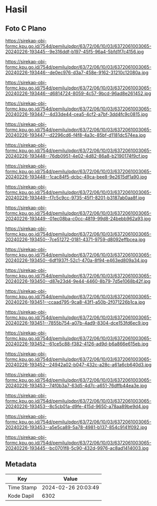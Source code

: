 # Hasil

## Foto C Plano

https://sirekap-obj-formc.kpu.go.id/754d/pemilu/pdpr/63/72/06/10/03/6372061003065-20240226-193445--9e316ddf-b197-45f5-96a4-5bfd1f7c4156.jpg

https://sirekap-obj-formc.kpu.go.id/754d/pemilu/pdpr/63/72/06/10/03/6372061003065-20240226-193446--de0ec976-d3a7-458e-9162-31210c12080a.jpg

https://sirekap-obj-formc.kpu.go.id/754d/pemilu/pdpr/63/72/06/10/03/6372061003065-20240226-193446--d6814724-8059-4c57-9bcd-96ad8e261452.jpg

https://sirekap-obj-formc.kpu.go.id/754d/pemilu/pdpr/63/72/06/10/03/6372061003065-20240226-193447--4d33de44-cea5-4cf2-a7bf-3dd4fc9c0815.jpg

https://sirekap-obj-formc.kpu.go.id/754d/pemilu/pdpr/63/72/06/10/03/6372061003065-20240226-193447--d2296cd6-f4f8-4a3c-85bf-d1181dc574ea.jpg

https://sirekap-obj-formc.kpu.go.id/754d/pemilu/pdpr/63/72/06/10/03/6372061003065-20240226-193448--76db0951-4e02-4d82-86a8-b2190174f9cf.jpg

https://sirekap-obj-formc.kpu.go.id/754d/pemilu/pdpr/63/72/06/10/03/6372061003065-20240226-193448--1cac84f5-dcbc-49ca-bee8-9e2615df1a90.jpg

https://sirekap-obj-formc.kpu.go.id/754d/pemilu/pdpr/63/72/06/10/03/6372061003065-20240226-193449--f7c5c9cc-9735-45f1-8201-b3187ab0aa8f.jpg

https://sirekap-obj-formc.kpu.go.id/754d/pemilu/pdpr/63/72/06/10/03/6372061003065-20240226-193449--01ec08ba-c0cc-4819-99d8-24bebb962a93.jpg

https://sirekap-obj-formc.kpu.go.id/754d/pemilu/pdpr/63/72/06/10/03/6372061003065-20240226-193450--7ce51272-0181-4371-9759-d8092effbcea.jpg

https://sirekap-obj-formc.kpu.go.id/754d/pemilu/pdpr/63/72/06/10/03/6372061003065-20240226-193450--6df1937f-52c1-470a-8f94-e463ed809a34.jpg

https://sirekap-obj-formc.kpu.go.id/754d/pemilu/pdpr/63/72/06/10/03/6372061003065-20240226-193450--d87e23d4-9e44-4460-8b79-7d5e1068b42f.jpg

https://sirekap-obj-formc.kpu.go.id/754d/pemilu/pdpr/63/72/06/10/03/6372061003065-20240226-193451--ccaad795-9ca8-43f1-a50b-2f071226b1ca.jpg

https://sirekap-obj-formc.kpu.go.id/754d/pemilu/pdpr/63/72/06/10/03/6372061003065-20240226-193451--7855b754-a07b-4ad9-8304-dce153fd6ec9.jpg

https://sirekap-obj-formc.kpu.go.id/754d/pemilu/pdpr/63/72/06/10/03/6372061003065-20240226-193452--61ce5c88-f382-4126-ad9d-b6a866e615eb.jpg

https://sirekap-obj-formc.kpu.go.id/754d/pemilu/pdpr/63/72/06/10/03/6372061003065-20240226-193452--24942a02-b047-432c-a28c-a61a6cb640d3.jpg

https://sirekap-obj-formc.kpu.go.id/754d/pemilu/pdpr/63/72/06/10/03/6372061003065-20240226-193453--74f0b3a7-63d5-4d7c-a651-76dffb44ea3e.jpg

https://sirekap-obj-formc.kpu.go.id/754d/pemilu/pdpr/63/72/06/10/03/6372061003065-20240226-193453--8c5cb01a-d9fe-415d-9650-a78aa89be9d4.jpg

https://sirekap-obj-formc.kpu.go.id/754d/pemilu/pdpr/63/72/06/10/03/6372061003065-20240226-193453--a5e5ca89-5a78-4981-b137-854c9141f092.jpg

https://sirekap-obj-formc.kpu.go.id/754d/pemilu/pdpr/63/72/06/10/03/6372061003065-20240226-193445--bc0701f8-5c90-432d-9976-ac8ad1414003.jpg


## Metadata

| Key        | Value               |
| ---------- | ------------------- |
| Time Stamp | 2024-02-26 20:03:49 |
| Kode Dapil | 6302                |



